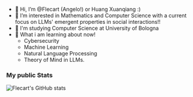 - 👋 Hi, I’m @Flecart (Angelo!) or Huang Xuanqiang :)
- 👀 I’m interested in Mathematics and Computer Science with a current focus on LLMs' emergent properties in social interactions!!
- 🌱 I'm studying Computer Science at University of Bologna
- 💞️ What i am learning about now! 
  - Cybersecurity
  - Machine Learning
  - Natural Language Processing
  - Theory of Mind in LLMs.
  
### My public Stats
![Flecart's GitHub stats](https://github-readme-stats.zohan.tech/api?username=flecart&show_icons=true&hide=stars)

